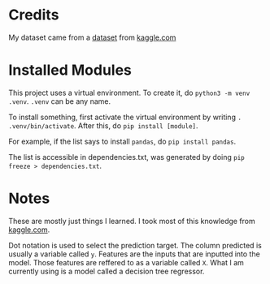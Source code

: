 # Credits

My dataset came from a [dataset](https://www.kaggle.com/datasets/sujithmandala/simple-loan-classification-dataset) from [kaggle.com](kaggle.com) 

# Installed Modules

This project uses a virtual environment. To create it, do
`python3 -m venv .venv`.
`.venv` can be any name.

To install something, first activate the virtual environment by writing 
`. .venv/bin/activate`.
After this, do `pip install [module]`. 

For example, if the list says to install `pandas`, do `pip install pandas`.

The list is accessible in dependencies.txt, was generated by doing `pip freeze > dependencies.txt`. 

# Notes

These are mostly just things I learned. I took most of this knowledge from [kaggle.com](kaggle.com). 

Dot notation is used to select the prediction target. The column predicted is usually a variable called `y`. 
Features are the inputs that are inputted into the model. Those features are reffered to as a variable called `X`.
What I am currently using is a model called a decision tree regressor. 